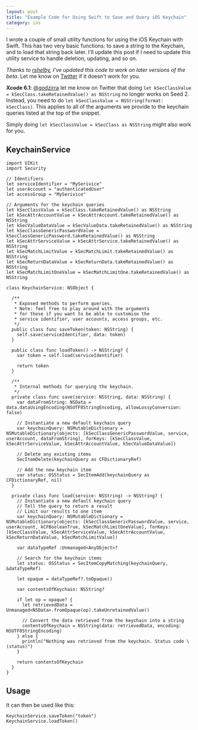 ```yaml
---
layout: post
title: "Example Code for Using Swift to Save and Query iOS Keychain"
category: ios
---
```


I wrote a couple of small utility functions for using the iOS Keychain with Swift. This has two very basic functions: to save a string to the Keychain, and to load that string back later. I'll update this post if I need to update this utility service to handle deletion, updating, and so on.

*Thanks to [rshelby](http://rshelby.com/2014/08/using-swift-to-save-and-query-ios-keychain-in-xcode-beta-4/), I've updated this code to work on later versions of the beta*. Let me know on [Twitter](http://twitter.com/_matthewpalmer) if it doesn't work for you.

**Xcode 6.1**: [@godzirra](http://twitter.com/godzirra) let me know on Twitter that doing `let kSecClassValue = kSecClass.takeRetainedValue() as NSString` no longer works on Seed 2. Instead, you need to do `let kSecClassValue = NSString(format: kSecClass)`. This applies to all of the arguments we provide to the keychain queries listed at the top of the snippet.

Simply doing `let kSecClassValue = kSecClass as NSString` might also work for you.

## KeychainService

```
import UIKit
import Security

// Identifiers
let serviceIdentifier = "MySerivice"
let userAccount = "authenticatedUser"
let accessGroup = "MySerivice"

// Arguments for the keychain queries
let kSecClassValue = kSecClass.takeRetainedValue() as NSString
let kSecAttrAccountValue = kSecAttrAccount.takeRetainedValue() as NSString
let kSecValueDataValue = kSecValueData.takeRetainedValue() as NSString
let kSecClassGenericPasswordValue = kSecClassGenericPassword.takeRetainedValue() as NSString
let kSecAttrServiceValue = kSecAttrService.takeRetainedValue() as NSString
let kSecMatchLimitValue = kSecMatchLimit.takeRetainedValue() as NSString
let kSecReturnDataValue = kSecReturnData.takeRetainedValue() as NSString
let kSecMatchLimitOneValue = kSecMatchLimitOne.takeRetainedValue() as NSString

class KeychainService: NSObject {

  /**
   * Exposed methods to perform queries.
   * Note: feel free to play around with the arguments
   * for these if you want to be able to customise the
   * service identifier, user accounts, access groups, etc.
   */
  public class func saveToken(token: NSString) {
    self.save(serviceIdentifier, data: token)
  }

  public class func loadToken() -> NSString? {
    var token = self.load(serviceIdentifier)

    return token
  }

  /**
   * Internal methods for querying the keychain.
   */
  private class func save(service: NSString, data: NSString) {
    var dataFromString: NSData = data.dataUsingEncoding(NSUTF8StringEncoding, allowLossyConversion: false)

    // Instantiate a new default keychain query
    var keychainQuery: NSMutableDictionary = NSMutableDictionary(objects: [kSecClassGenericPasswordValue, service, userAccount, dataFromString], forKeys: [kSecClassValue, kSecAttrServiceValue, kSecAttrAccountValue, kSecValueDataValue])

    // Delete any existing items
    SecItemDelete(keychainQuery as CFDictionaryRef)

    // Add the new keychain item
    var status: OSStatus = SecItemAdd(keychainQuery as CFDictionaryRef, nil)
  }

  private class func load(service: NSString) -> NSString? {
    // Instantiate a new default keychain query
    // Tell the query to return a result
    // Limit our results to one item
    var keychainQuery: NSMutableDictionary = NSMutableDictionary(objects: [kSecClassGenericPasswordValue, service, userAccount, kCFBooleanTrue, kSecMatchLimitOneValue], forKeys: [kSecClassValue, kSecAttrServiceValue, kSecAttrAccountValue, kSecReturnDataValue, kSecMatchLimitValue])

    var dataTypeRef :Unmanaged<AnyObject>?

    // Search for the keychain items
    let status: OSStatus = SecItemCopyMatching(keychainQuery, &dataTypeRef)

    let opaque = dataTypeRef?.toOpaque()

    var contentsOfKeychain: NSString?

    if let op = opaque? {
      let retrievedData = Unmanaged<NSData>.fromOpaque(op).takeUnretainedValue()

      // Convert the data retrieved from the keychain into a string
      contentsOfKeychain = NSString(data: retrievedData, encoding: NSUTF8StringEncoding)
    } else {
      println("Nothing was retrieved from the keychain. Status code \(status)")
    }

    return contentsOfKeychain
  }
}
```

## Usage

It can then be used like this:

```
KeychainService.saveToken("token")
KeychainService.loadToken()
```